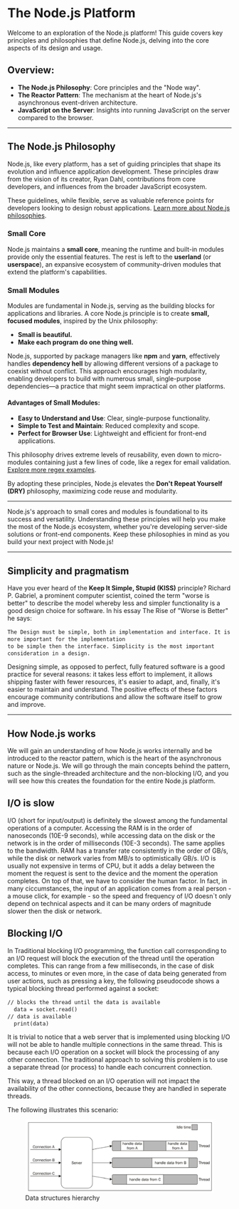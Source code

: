 # The Node.js Platform

Welcome to an exploration of the Node.js platform! This guide covers key principles and philosophies that define Node.js, delving into the core aspects of its design and usage.

## Overview:
- **The Node.js Philosophy**: Core principles and the "Node way".
- **The Reactor Pattern**: The mechanism at the heart of Node.js's asynchronous event-driven architecture.
- **JavaScript on the Server**: Insights into running JavaScript on the server compared to the browser.

---

## The Node.js Philosophy

Node.js, like every platform, has a set of guiding principles that shape its evolution and influence application development. These principles draw from the vision of its creator, Ryan Dahl, contributions from core developers, and influences from the broader JavaScript ecosystem.

These guidelines, while flexible, serve as valuable reference points for developers looking to design robust applications. [Learn more about Node.js philosophies](#nodejsdp.link/dev-philosophies).

### Small Core

Node.js maintains a **small core**, meaning the runtime and built-in modules provide only the essential features. The rest is left to the **userland** (or **userspace**), an expansive ecosystem of community-driven modules that extend the platform's capabilities.

### Small Modules

Modules are fundamental in Node.js, serving as the building blocks for applications and libraries. A core Node.js principle is to create **small, focused modules**, inspired by the Unix philosophy:

- **Small is beautiful.**
- **Make each program do one thing well.**

Node.js, supported by package managers like **npm** and **yarn**, effectively handles **dependency hell** by allowing different versions of a package to coexist without conflict. This approach encourages high modularity, enabling developers to build with numerous small, single-purpose dependencies—a practice that might seem impractical on other platforms.

#### Advantages of Small Modules:
- **Easy to Understand and Use**: Clear, single-purpose functionality.
- **Simple to Test and Maintain**: Reduced complexity and scope.
- **Perfect for Browser Use**: Lightweight and efficient for front-end applications.

This philosophy drives extreme levels of reusability, even down to micro-modules containing just a few lines of code, like a regex for email validation. [Explore more regex examples](#nodejsdp.link/email-regex).

By adopting these principles, Node.js elevates the **Don't Repeat Yourself (DRY)** philosophy, maximizing code reuse and modularity.

---

Node.js's approach to small cores and modules is foundational to its success and versatility. Understanding these principles will help you make the most of the Node.js ecosystem, whether you're developing server-side solutions or front-end components. Keep these philosophies in mind as you build your next project with Node.js!

---

## Simplicity and pragmatism

Have you ever heard of the **Keep It Simple, Stupid (KISS)** principle? Richard
P. Gabriel, a prominent computer scientist, coined the term "worse is better" to describe the model whereby less and simpler functionality is a good design choice for software. In his essay The Rise of "Worse is Better" he says:

```
The Design must be simple, both in implementation and interface. It is more important for the implementation
to be simple then the interface. Simplicity is the most important consideration in a design.
```

Designing simple, as opposed to perfect, fully featured software is a good practice for several reasons: it takes less effort to implement, it allows shipping faster
with fewer resources, it's easier to adapt, and, finally, it's easier to maintain and understand. The positive effects of these factors encourage community contributions and allow the software itself to grow and improve.

--- 

## How Node.js works

We will gain an understanding of how Node.js works internally and be introduced to the reactor pattern, which is the heart of the asynchronous nature or Node.js. We will go through the main concepts behind the pattern, such as the single-threaded architecture and the non-blocking I/O, and you will see how this creates the foundation for the entire Node.js platform.

## I/O is slow 
I/O (short for input/output) is definitely the slowest among the fundamental operations of a computer. Accessing the RAM is in the order of nanoseconds (10E-9 seconds), while accessing data on the disk or the network is in the order of milliseconds (10E-3 seconds). The same applies to the bandwidth. RAM has a transfer rate consistently in the order of GB/s, while the disk or network varies from MB/s to optimistically GB/s. I/O is usually not expensive in terms of CPU, but it adds a delay between the moment the request is sent to the device and the moment the operation completes. On top of that, we have to consider the human factor. In fact, in many ciccumstances, the input of an application comes from a real person - a mouse click, for example - so the speed and frequency of I/O doesn`t only depend on technical aspects and it can be many orders of magnitude slower then the disk or network.

## Blocking I/O
In Traditional blocking I/O programming, the function call corresponding to an I/O request will block the execution of the thread until the operation completes. This can range from a few milliseconds, in the case of disk access, to minutes or even more, in the case of data being generated from user actions, such as pressing a key, the following pseudocode shows a typical blocking thread performed against a socket:
```
// blocks the thread until the data is available
  data = socket.read()
// data is available
  print(data)
```

It is trivial to notice that a web server that is implemented using blocking I/O will not be able to handle multiple connections in the same thread. This is because each I/O operation on a socket will block the processing of any other connection. The traditional approach to solving this problem is to use a separate thread (or process) to handle each concurrent connection.

This way, a thread blocked on an I/O operation will not impact the availability of the other connections, because they are handled in seperate threads.

The following illustrates this scenario:
<figure>
  <img src="images/01.png" width=500px>
  <figcaption>Data structures hierarchy</figcaption>
</figure>
